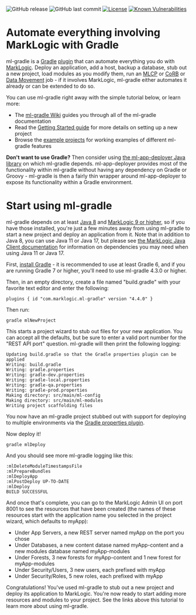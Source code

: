 ![GitHub release](https://img.shields.io/github/release/marklogic-community/ml-gradle.svg)
![GitHub last commit](https://img.shields.io/github/last-commit/marklogic-community/ml-gradle.svg)
[![License](https://img.shields.io/badge/License-Apache%202.0-blue.svg)](https://opensource.org/licenses/Apache-2.0)
[![Known Vulnerabilities](https://snyk.io/test/github/marklogic-community/ml-gradle/badge.svg)](https://snyk.io/test/github/marklogic-community/ml-gradle)

Automate everything involving MarkLogic with Gradle
=========

ml-gradle is a [Gradle](https://gradle.org/) [plugin](https://docs.gradle.org/current/userguide/plugins.html) that can automate everything
you do with [MarkLogic](https://www.marklogic.com/). Deploy an application, add a host, backup a database, stub out a new project, load modules as you modify them, 
run an [MLCP](https://developer.marklogic.com/products/mlcp) or [CoRB](https://developer.marklogic.com/code/corb) 
or [Data Movement](http://docs.marklogic.com/guide/java/data-movement) job - if it involves MarkLogic, 
ml-gradle either automates it already or can be extended to do so. 

You can use ml-gradle right away with the simple tutorial below, or learn more:

- The [ml-gradle Wiki](https://github.com/marklogic-community/ml-gradle/wiki) guides you through all of the ml-gradle documentation
- Read the [Getting Started guide](https://github.com/marklogic-community/ml-gradle/wiki/Getting-started) for more details on setting up a new project
- Browse the [example projects](https://github.com/marklogic-community/ml-gradle/tree/master/examples) for working examples of different ml-gradle features

**Don't want to use Gradle?** Then consider using [the ml-app-deployer Java library](https://github.com/marklogic-community/ml-app-deployer) 
on which ml-gradle depends. ml-app-deployer provides most of the functionality within ml-gradle without having any dependency on Gradle or 
Groovy - ml-gradle is then a fairly thin wrapper around ml-app-deployer to expose its functionality within a Gradle environment.


Start using ml-gradle
=========

ml-gradle depends on at least [Java 8](https://java.com/en/download/) and [MarkLogic 9 or higher](https://developer.marklogic.com/products), 
so if you have those installed, you're just a few minutes away from using ml-gradle to start a new project and deploy an 
application from it. Note that in addition to Java 8, you can use Java 11 or Java 17, but please see 
[the MarkLogic Java Client documentation](https://github.com/marklogic/java-client-api) for information on dependencies
you may need when using Java 11 or Java 17. 

First, [install Gradle](https://gradle.org/install/) - it is recommended to use at least Gradle 6, and if you are 
running Gradle 7 or higher, you'll need to use ml-gradle 4.3.0 or higher. 

Then, in an empty directory, create a file named "build.gradle" with your favorite text editor and enter the following:

    plugins { id "com.marklogic.ml-gradle" version "4.4.0" }
    
Then run:

    gradle mlNewProject

This starts a project wizard to stub out files for your new application. You can accept all the defaults, but be sure to
enter a valid port number for the "REST API port" question. ml-gradle will then print the following logging:

    Updating build.gradle so that the Gradle properties plugin can be applied
    Writing: build.gradle
    Writing: gradle.properties
    Writing: gradle-dev.properties
    Writing: gradle-local.properties
    Writing: gradle-qa.properties
    Writing: gradle-prod.properties
    Making directory: src/main/ml-config
    Making directory: src/main/ml-modules
    Writing project scaffolding files

You now have an ml-gradle project stubbed out with support for deploying to multiple environments via the 
[Gradle properties plugin](https://github.com/stevesaliman/gradle-properties-plugin). 

Now deploy it!

    gradle mlDeploy
    
And you should see more ml-gradle logging like this:

    :mlDeleteModuleTimestampsFile
    :mlPrepareBundles
    :mlDeployApp
    :mlPostDeploy UP-TO-DATE
    :mlDeploy
    BUILD SUCCESSFUL

And once that's complete, you can go to the MarkLogic Admin UI on port 8001 to see the resources that have been created 
(the names of these resources start with the application name you selected in the project wizard, which defaults to myApp):

- Under App Servers, a new REST server named myApp on the port you chose
- Under Databases, a new content datase named myApp-content and a new modules database named myApp-modules
- Under Forests, 3 new forests for myApp-content and 1 new forest for myApp-modules
- Under Security/Users, 3 new users, each prefixed with myApp
- Under Security/Roles, 5 new roles, each prefixed with myApp

Congratulations! You've used ml-gradle to stub out a new project and deploy its application to MarkLogic. You're now 
ready to start adding more resources and modules to your project. See the links above this tutorial to learn
more about using ml-gradle. 
